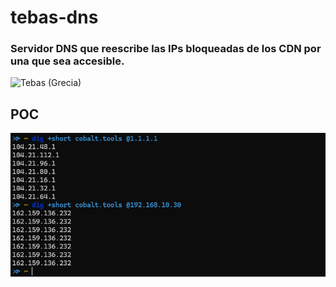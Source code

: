 # tebas-dns

### Servidor DNS que reescribe las IPs bloqueadas de los CDN por una que sea accesible.


![Tebas (Grecia)](https://historia.nationalgeographic.com.es/medio/2022/12/28/istock-496617903_83e168ee_221228164446_800x533.jpg)

## POC

![alt text](docs/img/image.png)

